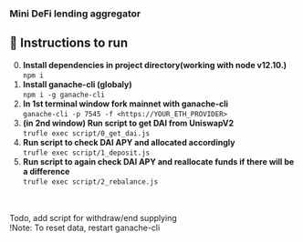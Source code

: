 ### Mini DeFi lending aggregator

## 📃 Instructions to run
0. **Install dependencies in project directory(working with node v12.10.)**
</br>```npm i```
1. **Install ganache-cli (globaly)**
</br>```npm i -g ganache-cli```
2. **In 1st terminal window fork mainnet with ganache-cli**
</br>```ganache-cli -p 7545 -f <https://YOUR_ETH_PROVIDER>```
3. **(in 2nd window) Run script to get DAI from UniswapV2**
</br>```trufle exec script/0_get_dai.js```
4. **Run script to check DAI APY and allocated accordingly**
</br>```trufle exec script/1_deposit.js```
5. **Run script to again check DAI APY and reallocate funds if there will be a difference**
</br>```trufle exec script/2_rebalance.js```
</br>
</br>Todo, add script for withdraw/end supplying
</br>!Note: To reset data, restart ganache-cli
